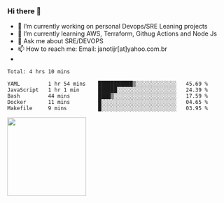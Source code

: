 ### Hi there 👋


- 🔭 I’m currently working on personal Devops/SRE Leaning projects
- 🌱 I’m currently learning AWS, Terraform, Githug Actions and Node Js
- 💬 Ask me about SRE/DEVOPS
- 📫 How to reach me: Email: janotijr[at]yahoo.com.br
- 
<!--START_SECTION:waka-->
```text
Total: 4 hrs 10 mins

YAML         1 hr 54 mins    ███████████▒░░░░░░░░░░░░░   45.69 % 
JavaScript   1 hr 1 min      ██████░░░░░░░░░░░░░░░░░░░   24.39 % 
Bash         44 mins         ████▒░░░░░░░░░░░░░░░░░░░░   17.59 % 
Docker       11 mins         █░░░░░░░░░░░░░░░░░░░░░░░░   04.65 % 
Makefile     9 mins          █░░░░░░░░░░░░░░░░░░░░░░░░   03.95 % 
```
<!--END_SECTION:waka-->

<img height="180em" src="https://github-readme-stats.vercel.app/api?username=janoti&show_icons=true&hide_border=true&&count_private=true&include_all_commits=true" />
